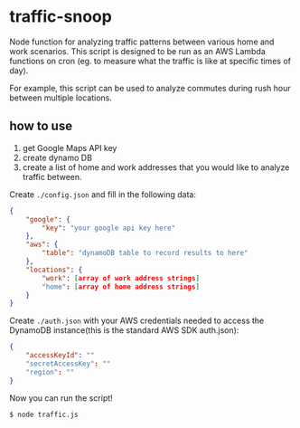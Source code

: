 # traffic-snoop
Node function for analyzing traffic patterns between various home and work scenarios. This script is designed to be run as
an AWS Lambda functions on cron (eg. to measure what the traffic is like at specific times of day).

For example, this script can be used to analyze commutes during rush hour between multiple locations.

## how to use
1. get Google Maps API key
2. create dynamo DB
3. create a list of home and work addresses that you would like to analyze traffic between.

Create `./config.json` and fill in the following data:

```json
{
	"google": {
		"key": "your google api key here"
	},
	"aws": {
		"table": "dynamoDB table to record results to here"
	},
	"locations": {
		"work": [array of work address strings]
		"home": [array of home address strings]
	}
}
```

Create `./auth.json` with your AWS credentials needed to access the DynamoDB instance(this is the standard AWS SDK auth.json):

```json
{
	"accessKeyId": ""
	"secretAccessKey": ""
	"region": ""
}
```

Now you can run the script!

`$ node traffic.js`